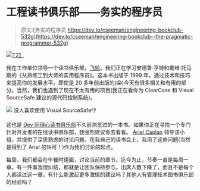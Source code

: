 # 工程读书俱乐部——务实的程序员

> 原文:[务实的程序员 https://dev.to/cseeman/engineering-bookclub-532g](https://dev.to/cseeman/engineering-bookclub--the-pragmatic-programmer-532g)

[![](../Images/d4cf46ba73a8d63a563be43ad5098d05.png)T2】](https://i.giphy.com/media/AbuQeC846WKOs/giphy.gif)

我在工作单位领导一个读书俱乐部，[飞轮](https://getflywheel.com/)。我们正在学习安德鲁·亨特和戴维·托马斯的《从熟练工到大师的实用程序员》。这本书出版于 1999 年，通过技术和技巧来提高你的发展水平。即使是 20 多年前出版的(😱)今天有很多相关和有用的部分。当然，我们也遇到了现在不太有用的项目(我正在看你为 ClearCase 和 Visual SourceSafe 建议的源代码控制系统)。

[![](../Images/d7ce0177cef7fce347e7ea902a686a42.png)](https://res.cloudinary.com/practicaldev/image/fetch/s--2MCzLZww--/c_limit%2Cf_auto%2Cfl_progressive%2Cq_66%2Cw_880/https://christine-seeman.com/wp-content/uploads/2019/02/vss.gif) 
没人喜欢使用 Visual SourceSafe👎

这也是 [Dev 同理心读书俱乐部](https://devempathybook.club/)不久前浏览过的一本书。如果你正在寻找一个专门针对开发者的在线读书俱乐部，我强烈建议你去看看。 [Ariel Caplan](https://amcaplan.ninja/) 领导该小组，并提供了深思熟虑的讨论问题。在我自己的读书会上，我用了这些问题(当然是得到了 Ariel 的许可！)作为我们讨论的起点。

每周，我们都会在午餐时碰面，讨论当前的章节。迄今为止，节奏一直是每周一章。有一件事我很纠结，那就是让团队保持参与。出席人数下降了，而且不是每个人都读过这一章。有什么能激起更多激情的建议吗？其他人有管理技术图书俱乐部的经验吗？